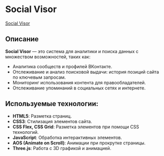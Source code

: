 # Social Visor

[Social Visor](https://skeinc.github.io/Landing-Pages/Social-Visor/)

## Описание

**Social Visor** — это система для аналитики и поиска данных с множеством возможностей, таких как:

- Аналитика сообществ и профилей ВКонтакте.
- Отслеживание и анализ поисковой выдачи: история позиций сайта по ключевым запросам.
- Мониторинг использования контента для правообладателей.
- Отслеживание упоминаний в социальных сетях и интернете.

## Используемые технологии:

- **HTML5**: Разметка страниц.
- **CSS3**: Стилизация элементов сайта.
- **CSS Flex, CSS Grid**: Разметка элементов при помощи CSS технологий.
- **JavaScript**: Обработка интерактивных элементов.
- **AOS (Animate on Scroll)**: Анимации при прокрутке страницы.
- **Three.js**: Работа с 3D графикой и анимацией.